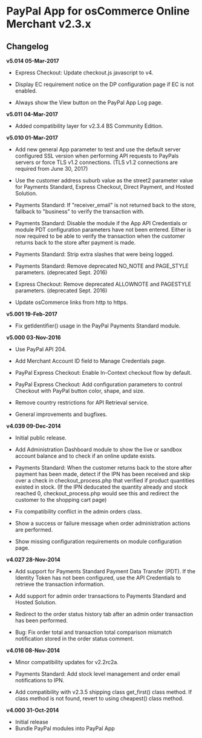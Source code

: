 # PayPal App for osCommerce Online Merchant v2.3.x

## Changelog

**v5.014 05-Mar-2017**

* Express Checkout: Update checkout.js javascript to v4.

* Display EC requirement notice on the DP configuration page if EC is not enabled.

* Always show the View button on the PayPal App Log page.

**v5.011 04-Mar-2017**

* Added compatibility layer for v2.3.4 BS Community Edition.

**v5.010 01-Mar-2017**

* Add new general App parameter to test and use the default server configured SSL version when performing API requests to PayPals servers or force TLS v1.2 connections. (TLS v1.2 connections are required from June 30, 2017)

* Use the customer address suburb value as the street2 parameter value for Payments Standard, Express Checkout, Direct Payment, and Hosted Solution.

* Payments Standard: If "receiver_email" is not returned back to the store, fallback to "business" to verify the transaction with.

* Payments Standard: Disable the module if the App API Credentials or module PDT configuration parameters have not been entered. Either is now required to be able to verify the transaction when the customer returns back to the store after payment is made.

* Payments Standard: Strip extra slashes that were being logged.

* Payments Standard: Remove deprecated NO_NOTE and PAGE_STYLE parameters. (deprecated Sept. 2016)

* Express Checkout: Remove deprecated ALLOWNOTE and PAGESTYLE parameters. (deprecated Sept. 2016)

* Update osCommerce links from http to https.

**v5.001 19-Feb-2017**

* Fix getIdentifier() usage in the PayPal Payments Standard module.

**v5.000 03-Nov-2016**

* Use PayPal API 204.

* Add Merchant Account ID field to Manage Credentials page.

* PayPal Express Checkout: Enable In-Context checkout flow by default.

* PayPal Express Checkout: Add configuration parameters to control Checkout with PayPal button color, shape, and size.

* Remove country restrictions for API Retrieval service.

* General improvements and bugfixes.

**v4.039 09-Dec-2014**

* Initial public release.

* Add Administration Dashboard module to show the live or sandbox account balance and to check if an online update exists.

* Payments Standard: When the customer returns back to the store after payment has been made, detect if the IPN has been received and skip over a check in checkout_process.php that verified if product quantities existed in stock. (If the IPN deducated the quantity already and stock reached 0, checkout_process.php would see this and redirect the customer to the shopping cart page)

* Fix compatibility conflict in the admin orders class.

* Show a success or failure message when order administration actions are performed.

* Show missing configuration requirements on module configuration page.

**v4.027 28-Nov-2014**

* Add support for Payments Standard Payment Data Transfer (PDT). If the Identity Token has not been configured, use the API Credentials to retrieve the transaction information.

* Add support for admin order transactions to Payments Standard and Hosted Solution.

* Redirect to the order status history tab after an admin order transaction has been performed.

* Bug: Fix order total and transaction total comparison mismatch notification stored in the order status comment.

**v4.016 08-Nov-2014**

* Minor compatibility updates for v2.2rc2a.

* Payments Standard: Add stock level management and order email notifications to IPN.

* Add compatibility with v2.3.5 shipping class get_first() class method. If class method is not found, revert to using cheapest() class method.

**v4.000 31-Oct-2014**

* Initial release
* Bundle PayPal modules into PayPal App
